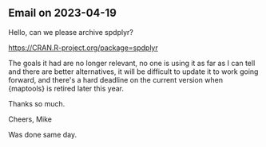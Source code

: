 ## Email on 2023-04-19

Hello, can we please archive spdplyr? 

https://CRAN.R-project.org/package=spdplyr 

The goals it had are no longer relevant, no one is using it as far as I can tell and there are better alternatives, it will be difficult to update it to work going forward, and there's a hard deadline on the current version when {maptools} is retired later this year. 

Thanks so much. 

Cheers, Mike


Was done same day. 



